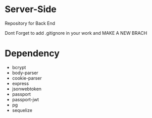 # Server-Side

Repository for Back End

Dont Forget to add .gitignore in your work and MAKE A NEW BRACH

# Dependency
- bcrypt
- body-parser
- cookie-parser
- express
- jsonwebtoken
- passport
- passport-jwt
- pg
- sequelize
